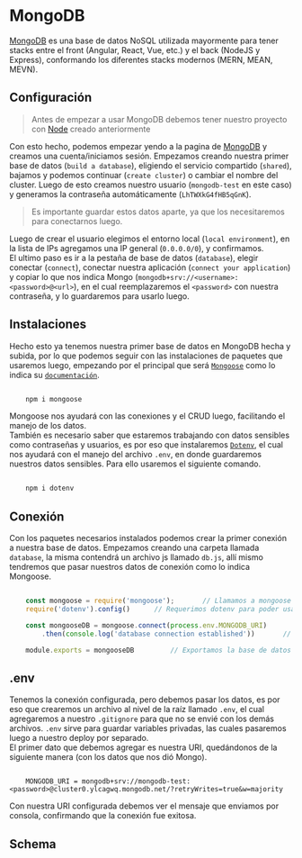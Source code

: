 # MongoDB

[MongoDB](https://www.mongodb.com/) es una base de datos NoSQL utilizada mayormente para tener stacks entre el front (Angular, React, Vue, etc.) y el back (NodeJS y Express), conformando los diferentes stacks modernos (MERN, MEAN, MEVN).  

## Configuración

> Antes de empezar a usar MongoDB debemos tener nuestro proyecto con [Node](../../BackEnd/NodeJS/NodeJS.md) creado anteriormente

Con esto hecho, podemos empezar yendo a la pagina de [MongoDB](https://www.mongodb.com/) y creamos una cuenta/iniciamos sesión. Empezamos creando nuestra primer base de datos (`build a database`), eligiendo el servicio compartido (`shared`), bajamos y podemos continuar (`create cluster`) o cambiar el nombre del cluster. Luego de esto creamos nuestro usuario (`mongodb-test` en este caso) y generamos la contraseña automáticamente (`LhTWXkG4fHB5qGnK`).

> Es importante guardar estos datos aparte, ya que los necesitaremos para conectarnos luego.

Luego de crear el usuario elegimos el entorno local (`local environment`), en la lista de IPs agregamos una IP general (`0.0.0.0/0`), y confirmamos.  
El ultimo paso es ir a la pestaña de base de datos (`database`), elegir conectar (`connect`), conectar nuestra aplicación (`connect your application`) y copiar lo que nos indica Mongo (`mongodb+srv://<username>:<password>@<url>`), en el cual reemplazaremos el `<password>` con nuestra contraseña, y lo guardaremos para usarlo luego.

## Instalaciones

Hecho esto ya tenemos nuestra primer base de datos en MongoDB hecha y subida, por lo que podemos seguir con las instalaciones de paquetes que usaremos luego, empezando por el principal que será [`Mongoose`](https://mongoosejs.com/) como lo indica su [`documentación`](https://mongoosejs.com/docs/index.html).

```cmd

    npm i mongoose

```

Mongoose nos ayudará con las conexiones y el CRUD luego, facilitando el manejo de los datos.  
También es necesario saber que estaremos trabajando con datos sensibles como contraseñas y usuarios, es por eso que instalaremos [`Dotenv`](https://www.npmjs.com/package/dotenv), el cual nos ayudará con el manejo del archivo `.env`, en donde guardaremos nuestros datos sensibles. Para ello usaremos el siguiente comando.

```cmd

    npm i dotenv

```

## Conexión

Con los paquetes necesarios instalados podemos crear la primer conexión a nuestra base de datos. Empezamos creando una carpeta llamada `database`, la misma contendrá un archivo js llamado `db.js`, allí mismo tendremos que pasar nuestros datos de conexión como lo indica Mongoose.

```js

    const mongoose = require('mongoose');       // Llamamos a mongoose
    require('dotenv').config()      // Requerimos dotenv para poder usar las variables de entorno

    const mongooseDB = mongoose.connect(process.env.MONGODB_URI)        // Generamos la conexión en base a la URI de Mongo
        .then(console.log('database connection established'))       // Generamos la respuesta para saber que se estableció la conexión 

    module.exports = mongooseDB         // Exportamos la base de datos

```

## .env

Tenemos la conexión configurada, pero debemos pasar los datos, es por eso que crearemos un archivo al nivel de la raíz llamado `.env`, el cual agregaremos a nuestro `.gitignore` para que no se envié con los demás archivos. `.env` sirve para guardar variables privadas, las cuales pasaremos luego a nuestro deploy por separado.  
El primer dato que debemos agregar es nuestra URI, quedándonos de la siguiente manera (con los datos que nos dió Mongo).

```env

    MONGODB_URI = mongodb+srv://mongodb-test:<password>@cluster0.ylcagwq.mongodb.net/?retryWrites=true&w=majority

```

Con nuestra URI configurada debemos ver el mensaje que enviamos por consola, confirmando que la conexión fue exitosa.

## Schema
